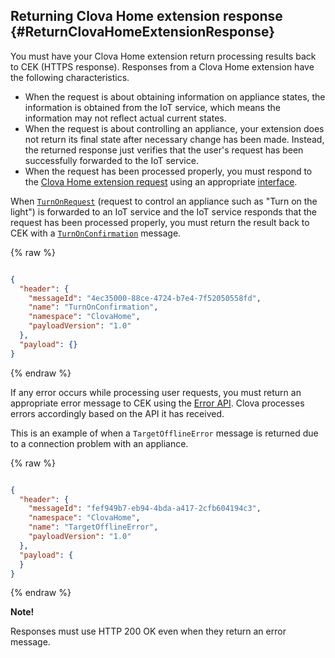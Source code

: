 ## Returning Clova Home extension response {#ReturnClovaHomeExtensionResponse}

You must have your Clova Home extension return processing results back to CEK (HTTPS response). Responses from a Clova Home extension have the following characteristics.

* When the request is about obtaining information on appliance states, the information is obtained from the IoT service, which means the information may not reflect actual current states.
* When the request is about controlling an appliance, your extension does not return its final state after necessary change has been made. Instead, the returned response just verifies that the user's request has been successfully forwarded to the IoT service.
* When the request has been processed properly, you must respond to the [Clova Home extension request](#HandleClovaHomeExtensionRequest) using an appropriate [interface](/CEK/References/CEK_API.md#ClovaHomeExtInterface).

When [`TurnOnRequest`](/CEK/References/ClovaHomeInterface/Control_Interfaces.md#TurnOnRequest) (request to control an appliance such as "Turn on the light") is forwarded to an IoT service and the IoT service responds that the request has been processed properly, you must return the result back to CEK with a [`TurnOnConfirmation`](/CEK/References/ClovaHomeInterface/Control_Interfaces.md#TurnOnConfirmation) message.

{% raw %}

```json

{
  "header": {
    "messageId": "4ec35000-88ce-4724-b7e4-7f52050558fd",
    "name": "TurnOnConfirmation",
    "namespace": "ClovaHome",
    "payloadVersion": "1.0"
  },
  "payload": {}
}

```

{% endraw %}

If any error occurs while processing user requests, you must return an appropriate error message to CEK using the [Error API](/CEK/References/ClovaHomeInterface/Error_Interfaces.md). Clova processes errors accordingly based on the API it has received.

This is an example of when a `TargetOfflineError` message is returned due to a connection problem with an appliance.

{% raw %}

```json

{
  "header": {
    "messageId": "fef949b7-eb94-4bda-a417-2cfb604194c3",
    "namespace": "ClovaHome",
    "name": "TargetOfflineError",
    "payloadVersion": "1.0"
  },
  "payload": {
  }
}

```

{% endraw %}


<div class="note">
<p><strong>Note!</strong></p>
<p>Responses must use HTTP 200 OK even when they return an error message.</p>
</div>
